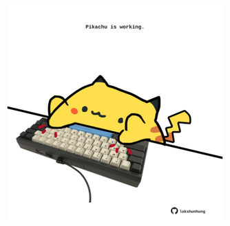 <!-- built at 14/04/2025, 02:28:51 UTC -->
<p align="center">
  <img width="500" height="500" src="./ReadmeImage.svg">
</p>
